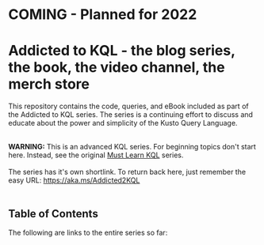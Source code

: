 # COMING - Planned for 2022<br>
# Addicted to KQL - the blog series, the book, the video channel, the merch store<br>
This repository contains the code, queries, and eBook included as part of the Addicted to KQL series. The series is a continuing effort to discuss and educate about the power and simplicity of the Kusto Query Language. <br><br>

<b>WARNING:</b> This is an advanced KQL series. For beginning topics don't start here. Instead, see the original <a href="https://cda.ms/3KC" target="_blank">Must Learn KQL</a> series.
<br><br>
The series has it's own shortlink. To return back here, just remember the easy URL:  https://aka.ms/Addicted2KQL
<br><br>
<b><h2>Table of Contents</h2></b>
The following are links to the entire series so far:
